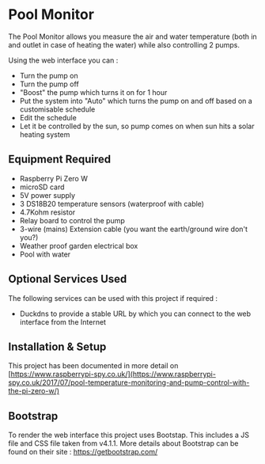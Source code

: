 # Pool Monitor #

The Pool Monitor allows you measure the air and water temperature (both in and outlet in case of heating the water) while also controlling 2 pumps.

Using the web interface you can :
* Turn the pump on
* Turn the pump off
* "Boost" the pump which turns it on for 1 hour
* Put the system into "Auto" which turns the pump on and off based on a customisable schedule
* Edit the schedule
* Let it be controlled by the sun, so pump comes on when sun hits a solar heating system

## Equipment Required ##

* Raspberry Pi Zero W
* microSD card
* 5V power supply
* 3 DS18B20 temperature sensors (waterproof with cable)
* 4.7Kohm resistor
* Relay board to control the pump
* 3-wire (mains) Extension cable (you want the earth/ground wire don't you?)
* Weather proof garden electrical box
* Pool with water

## Optional Services Used ##
The following services can be used with this project if required :

* Duckdns to provide a stable URL by which you can connect to the web interface from the Internet

## Installation & Setup ##

This project has been documented in more detail on [https://www.raspberrypi-spy.co.uk/](https://www.raspberrypi-spy.co.uk/2017/07/pool-temperature-monitoring-and-pump-control-with-the-pi-zero-w/)

## Bootstrap ##
To render the web interface this project uses Bootstap. This includes a JS file and CSS file taken from v4.1.1. More details about Bootstrap can be found on their site : https://getbootstrap.com/
